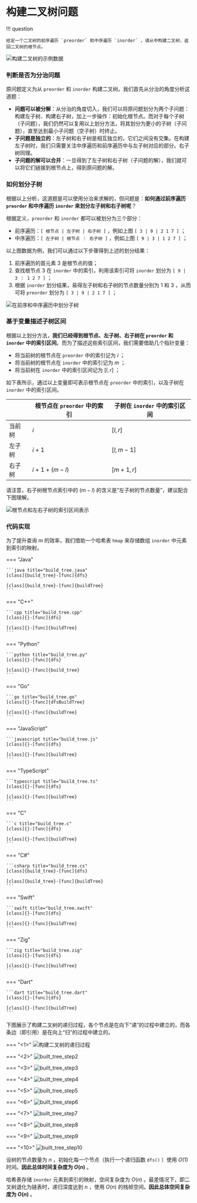 # 构建二叉树问题

!!! question

    给定一个二叉树的前序遍历 `preorder` 和中序遍历 `inorder` ，请从中构建二叉树，返回二叉树的根节点。

![构建二叉树的示例数据](build_binary_tree_problem.assets/build_tree_example.png)

### 判断是否为分治问题

原问题定义为从 `preorder` 和 `inorder` 构建二叉树。我们首先从分治的角度分析这道题：

- **问题可以被分解**：从分治的角度切入，我们可以将原问题划分为两个子问题：构建左子树、构建右子树，加上一步操作：初始化根节点。而对于每个子树（子问题），我们仍然可以复用以上划分方法，将其划分为更小的子树（子问题），直至达到最小子问题（空子树）时终止。
- **子问题是独立的**：左子树和右子树是相互独立的，它们之间没有交集。在构建左子树时，我们只需要关注中序遍历和前序遍历中与左子树对应的部分。右子树同理。
- **子问题的解可以合并**：一旦得到了左子树和右子树（子问题的解），我们就可以将它们链接到根节点上，得到原问题的解。

### 如何划分子树

根据以上分析，这道题是可以使用分治来求解的，但问题是：**如何通过前序遍历 `preorder` 和中序遍历 `inorder` 来划分左子树和右子树呢**？

根据定义，`preorder` 和 `inorder` 都可以被划分为三个部分：

- 前序遍历：`[ 根节点 | 左子树 | 右子树 ]` ，例如上图 `[ 3 | 9 | 2 1 7 ]` ；
- 中序遍历：`[ 左子树 | 根节点 ｜ 右子树 ]` ，例如上图 `[ 9 | 3 | 1 2 7 ]` ；

以上图数据为例，我们可以通过以下步骤得到上述的划分结果：

1. 前序遍历的首元素 3 是根节点的值；
2. 查找根节点 3 在 `inorder` 中的索引，利用该索引可将 `inorder` 划分为 `[ 9 | 3 ｜ 1 2 7 ]` ；
3. 根据 `inorder` 划分结果，易得左子树和右子树的节点数量分别为 1 和 3 ，从而可将 `preorder` 划分为 `[ 3 | 9 | 2 1 7 ]` ；

![在前序和中序遍历中划分子树](build_binary_tree_problem.assets/build_tree_preorder_inorder_division.png)

### 基于变量描述子树区间

根据以上划分方法，**我们已经得到根节点、左子树、右子树在 `preorder` 和 `inorder` 中的索引区间**。而为了描述这些索引区间，我们需要借助几个指针变量：

- 将当前树的根节点在 `preorder` 中的索引记为 $i$ ；
- 将当前树的根节点在 `inorder` 中的索引记为 $m$ ；
- 将当前树在 `inorder` 中的索引区间记为 $[l, r]$ ；

如下表所示，通过以上变量即可表示根节点在 `preorder` 中的索引，以及子树在 `inorder` 中的索引区间。

<div class="center-table" markdown>

|        | 根节点在 `preorder` 中的索引 | 子树在 `inorder` 中的索引区间 |
| ------ | -------------------------------- | ----------------------------- |
| 当前树 | $i$                              | $[l, r]$                      |
| 左子树 | $i + 1$                          | $[l, m-1]$                    |
| 右子树 | $i + 1 + (m - l)$                | $[m+1, r]$                    |

</div>

请注意，右子树根节点索引中的 $(m-l)$ 的含义是“左子树的节点数量”，建议配合下图理解。

![根节点和左右子树的索引区间表示](build_binary_tree_problem.assets/build_tree_division_pointers.png)

### 代码实现

为了提升查询 $m$ 的效率，我们借助一个哈希表 `hmap` 来存储数组 `inorder` 中元素到索引的映射。

=== "Java"

    ```java title="build_tree.java"
    [class]{build_tree}-[func]{dfs}

    [class]{build_tree}-[func]{buildTree}
    ```

=== "C++"

    ```cpp title="build_tree.cpp"
    [class]{}-[func]{dfs}

    [class]{}-[func]{buildTree}
    ```

=== "Python"

    ```python title="build_tree.py"
    [class]{}-[func]{dfs}

    [class]{}-[func]{build_tree}
    ```

=== "Go"

    ```go title="build_tree.go"
    [class]{}-[func]{dfsBuildTree}

    [class]{}-[func]{buildTree}
    ```

=== "JavaScript"

    ```javascript title="build_tree.js"
    [class]{}-[func]{dfs}

    [class]{}-[func]{buildTree}
    ```

=== "TypeScript"

    ```typescript title="build_tree.ts"
    [class]{}-[func]{dfs}

    [class]{}-[func]{buildTree}
    ```

=== "C"

    ```c title="build_tree.c"
    [class]{}-[func]{dfs}

    [class]{}-[func]{buildTree}
    ```

=== "C#"

    ```csharp title="build_tree.cs"
    [class]{build_tree}-[func]{dfs}

    [class]{build_tree}-[func]{buildTree}
    ```

=== "Swift"

    ```swift title="build_tree.swift"
    [class]{}-[func]{dfs}

    [class]{}-[func]{buildTree}
    ```

=== "Zig"

    ```zig title="build_tree.zig"
    [class]{}-[func]{dfs}

    [class]{}-[func]{buildTree}
    ```

=== "Dart"

    ```dart title="build_tree.dart"
    [class]{}-[func]{dfs}

    [class]{}-[func]{buildTree}
    ```

下图展示了构建二叉树的递归过程，各个节点是在向下“递”的过程中建立的，而各条边（即引用）是在向上“归”的过程中建立的。

=== "<1>"
    ![构建二叉树的递归过程](build_binary_tree_problem.assets/built_tree_step1.png)

=== "<2>"
    ![built_tree_step2](build_binary_tree_problem.assets/built_tree_step2.png)

=== "<3>"
    ![built_tree_step3](build_binary_tree_problem.assets/built_tree_step3.png)

=== "<4>"
    ![built_tree_step4](build_binary_tree_problem.assets/built_tree_step4.png)

=== "<5>"
    ![built_tree_step5](build_binary_tree_problem.assets/built_tree_step5.png)

=== "<6>"
    ![built_tree_step6](build_binary_tree_problem.assets/built_tree_step6.png)

=== "<7>"
    ![built_tree_step7](build_binary_tree_problem.assets/built_tree_step7.png)

=== "<8>"
    ![built_tree_step8](build_binary_tree_problem.assets/built_tree_step8.png)

=== "<9>"
    ![built_tree_step9](build_binary_tree_problem.assets/built_tree_step9.png)

=== "<10>"
    ![built_tree_step10](build_binary_tree_problem.assets/built_tree_step10.png)

设树的节点数量为 $n$ ，初始化每一个节点（执行一个递归函数 `dfs()` ）使用 $O(1)$ 时间。**因此总体时间复杂度为 $O(n)$** 。

哈希表存储 `inorder` 元素到索引的映射，空间复杂度为 $O(n)$ 。最差情况下，即二叉树退化为链表时，递归深度达到 $n$ ，使用 $O(n)$ 的栈帧空间。**因此总体空间复杂度为 $O(n)$** 。
